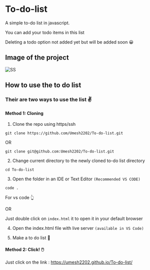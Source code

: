 # To-do-list
<p>A simple to-do list in javascript.
  
  
You can add your todo items in this list</p>
Deleting a todo option not added yet but will be added soon :grinning:

## Image of the project
![SS](https://user-images.githubusercontent.com/79990168/169248185-98f8e2d9-7610-4ed0-8c63-01778ca7686e.jpg)
## How to use the to do list
### Their are two ways to use the list :v:
#### Method 1: Cloning 
1. Clone the repo using https/ssh 
  ```
  git clone https://github.com/Umesh2202/To-do-list.git
  ```
  OR 
  
  ```
  git clone git@github.com:Umesh2202/To-do-list.git
  ```
 2. Change current directory to the newly cloned to-do list directory
 
  ```
  cd To-do-list
  ```
 3. Open the folder in an IDE or Text Editor ```(Recommended VS CODE)```
  ```
  code .
  ```
  
  For vs code :point_up_2:
  
  OR
  
  
  Just double click on `index.html` it to open it in your default browser 
  
 4. Open the index.html file with live server `(available in VS Code)`
 
 5. Make a to do list :muscle:

#### Method 2: Click! :computer_mouse:
Just click on the link :
<a href="https://umesh2202.github.io/To-do-list/">https://umesh2202.github.io/To-do-list/</a>

